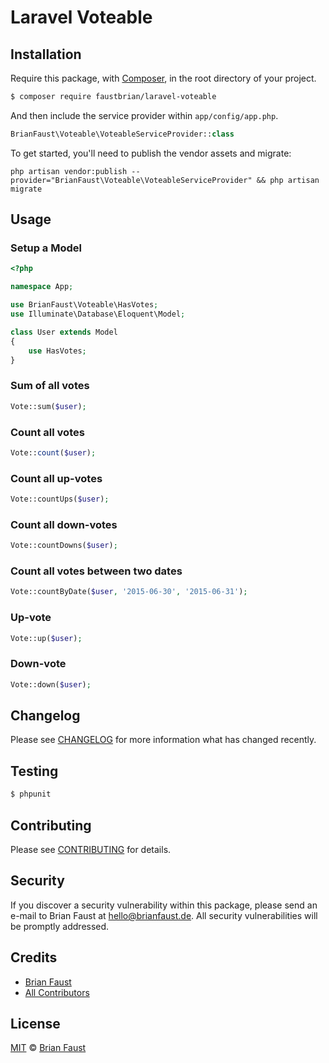 # Laravel Voteable

## Installation

Require this package, with [Composer](https://getcomposer.org/), in the root directory of your project.

``` bash
$ composer require faustbrian/laravel-voteable
```

And then include the service provider within `app/config/app.php`.

``` php
BrianFaust\Voteable\VoteableServiceProvider::class
```

To get started, you'll need to publish the vendor assets and migrate:

```
php artisan vendor:publish --provider="BrianFaust\Voteable\VoteableServiceProvider" && php artisan migrate
```

## Usage

### Setup a Model
``` php
<?php

namespace App;

use BrianFaust\Voteable\HasVotes;
use Illuminate\Database\Eloquent\Model;

class User extends Model
{
    use HasVotes;
}
```

### Sum of all votes
``` php
Vote::sum($user);
```

### Count all votes
``` php
Vote::count($user);
```

### Count all up-votes
``` php
Vote::countUps($user);
```

### Count all down-votes
``` php
Vote::countDowns($user);
```

### Count all votes between two dates
``` php
Vote::countByDate($user, '2015-06-30', '2015-06-31');
```

### Up-vote
``` php
Vote::up($user);
```

### Down-vote
``` php
Vote::down($user);
```

## Changelog

Please see [CHANGELOG](CHANGELOG.md) for more information what has changed recently.

## Testing

``` bash
$ phpunit
```

## Contributing

Please see [CONTRIBUTING](CONTRIBUTING.md) for details.

## Security

If you discover a security vulnerability within this package, please send an e-mail to Brian Faust at hello@brianfaust.de. All security vulnerabilities will be promptly addressed.

## Credits

- [Brian Faust](https://github.com/faustbrian)
- [All Contributors](../../contributors)

## License

[MIT](LICENSE) © [Brian Faust](https://brianfaust.de)
